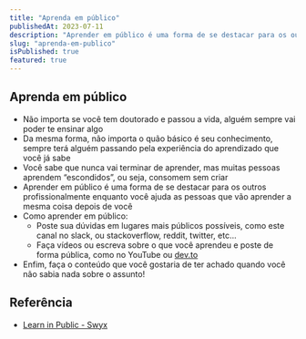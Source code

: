 ```yaml
---
title: "Aprenda em público"
publishedAt: 2023-07-11
description: "Aprender em público é uma forma de se destacar para os outros profissionalmente enquanto você ajuda as pessoas que vão aprender a mesma coisa depois de você"
slug: "aprenda-em-publico"
isPublished: true
featured: true
---
```


## Aprenda em público

- Não importa se você tem doutorado e passou a vida, alguém sempre vai poder te ensinar algo
- Da mesma forma, não importa o quão básico é seu conhecimento, sempre terá alguém passando pela experiência do aprendizado que você já sabe
- Você sabe que nunca vai terminar de aprender, mas muitas pessoas aprendem “escondidos”, ou seja, consomem sem criar
- Aprender em público é uma forma de se destacar para os outros profissionalmente enquanto você ajuda as pessoas que vão aprender a mesma coisa depois de você
- Como aprender em público:
  - Poste sua dúvidas em lugares mais públicos possíveis, como este canal no slack, ou stackoverflow, reddit, twitter, etc…
  - Faça vídeos ou escreva sobre o que você aprendeu e poste de forma pública, como no YouTube ou [dev.to](http://dev.to)
- Enfim, faça o conteúdo que você gostaria de ter achado quando você não sabia nada sobre o assunto!

## Referência

- [Learn in Public - Swyx](https://www.swyx.io/learn-in-public)
